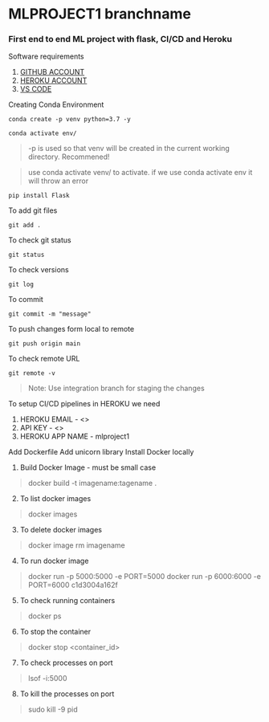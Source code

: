 # MLPROJECT1 branchname
### First end to end ML project with flask, CI/CD and Heroku 

Software requirements
1. [GITHUB ACCOUNT](https://github.com/)
2. [HEROKU ACCOUNT](https://dashboard.heroku.com/apps)
3. [VS CODE](https://dashboard.heroku.com/apps)

Creating Conda Environment
```
conda create -p venv python=3.7 -y
```
```
conda activate env/
```
> -p is used so that venv will be created in the current working directory. Recommened!

> use conda activate venv/ to activate. if we use conda activate env it will throw an error
```
pip install Flask
```
To add git files
```
git add .
```
To check git status
```
git status
```
To check versions
```
git log
```
To commit
```
git commit -m "message"
```
To push changes form local to remote
```
git push origin main
```
To check remote URL
```
git remote -v
```

> Note: Use integration branch for staging the changes

To setup CI/CD pipelines in HEROKU we need
1. HEROKU EMAIL - <>
2. API KEY - <>
3. HEROKU APP NAME - mlproject1
 


Add Dockerfile
Add unicorn library
Install Docker locally

1. Build Docker Image - must be small case
> docker build -t imagename:tagename .
2. To list docker images
> docker images
3. To delete docker images
> docker image rm imagename
4. To run docker image
> docker run -p 5000:5000 -e PORT=5000 <imageid>
> docker run -p 6000:6000 -e PORT=6000 c1d3004a162f
5. To check running containers
>docker ps
6. To stop the container
>docker stop <container_id>
7. To check processes on port
> lsof -i:5000
8. To kill the processes on port
> sudo kill -9 pid